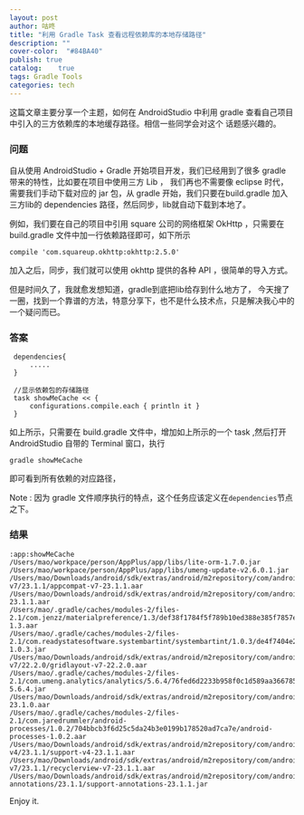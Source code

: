```yaml
---
layout: post
author: 咕咚
title: "利用 Gradle Task 查看远程依赖库的本地存储路径"
description: ""
cover-color:  "#84BA40"
publish: true
catalog:    true
tags: Gradle Tools
categories: tech 
---
```

这篇文章主要分享一个主题，如何在 AndroidStudio 中利用 gradle 查看自己项目中引入的三方依赖库的本地缓存路径。相信一些同学会对这个
话题感兴趣的。

### 问题

自从使用 AndroidStudio + Gradle 开始项目开发，我们已经用到了很多 gradle 带来的特性，比如要在项目中使用三方 Lib ，
我们再也不需要像 eclipse 时代，需要我们手动下载对应的 jar 包，从 gradle 开始，我们只要在build.gradle 加入三方lib的
dependencies 路径，然后同步，lib就自动下载到本地了。

例如，我们要在自己的项目中引用 square 公司的网络框架 OkHttp ，只需要在 build.gradle
文件中加一行依赖路径即可，如下所示

    compile 'com.squareup.okhttp:okhttp:2.5.0'

加入之后，同步，我们就可以使用 okhttp 提供的各种 API ，很简单的导入方式。

但是时间久了，我就愈发想知道，gradle到底把lib给存到什么地方了，
今天搜了一圈，找到一个靠谱的方法，特意分享下，也不是什么技术点，只是解决我心中的一个疑问而已。

###  答案

     dependencies{
         .....
     }

     //显示依赖包的存储路径   
     task showMeCache << {
         configurations.compile.each { println it }
     }

如上所示，只需要在 build.gradle 文件中，增加如上所示的一个 task ,然后打开 AndroidStudio 自带的 Terminal 窗口，执行

    gradle showMeCache

即可看到所有依赖的对应路径，

Note : 因为 gradle 文件顺序执行的特点，这个任务应该定义在`dependencies`节点之下。

###  结果

    :app:showMeCache
    /Users/mao/workpace/person/AppPlus/app/libs/lite-orm-1.7.0.jar
    /Users/mao/workpace/person/AppPlus/app/libs/umeng-update-v2.6.0.1.jar
    /Users/mao/Downloads/android/sdk/extras/android/m2repository/com/android/support/appcompat-v7/23.1.1/appcompat-v7-23.1.1.aar
    /Users/mao/Downloads/android/sdk/extras/android/m2repository/com/android/support/design/23.1.1/design-23.1.1.aar
    /Users/mao/.gradle/caches/modules-2/files-2.1/com.jenzz/materialpreference/1.3/def38f1784f5f789b10ed388e385f7857e765405/materialpreference-1.3.aar
    /Users/mao/.gradle/caches/modules-2/files-2.1/com.readystatesoftware.systembartint/systembartint/1.0.3/de4f7404e2f58d8f6e83cb1e85d0c2d6c2987287/systembartint-1.0.3.jar
    /Users/mao/Downloads/android/sdk/extras/android/m2repository/com/android/support/gridlayout-v7/22.2.0/gridlayout-v7-22.2.0.aar
    /Users/mao/.gradle/caches/modules-2/files-2.1/com.umeng.analytics/analytics/5.6.4/76fed6d2233b958f0c1d589aa366785e0ab5c8f1/analytics-5.6.4.jar
    /Users/mao/Downloads/android/sdk/extras/android/m2repository/com/android/support/percent/23.1.0/percent-23.1.0.aar
    /Users/mao/.gradle/caches/modules-2/files-2.1/com.jaredrummler/android-processes/1.0.2/704bbcb3f6d25c5da24b3e0199b178520ad7ca7e/android-processes-1.0.2.aar
    /Users/mao/Downloads/android/sdk/extras/android/m2repository/com/android/support/support-v4/23.1.1/support-v4-23.1.1.aar
    /Users/mao/Downloads/android/sdk/extras/android/m2repository/com/android/support/recyclerview-v7/23.1.1/recyclerview-v7-23.1.1.aar
    /Users/mao/Downloads/android/sdk/extras/android/m2repository/com/android/support/support-annotations/23.1.1/support-annotations-23.1.1.jar

 Enjoy it.
